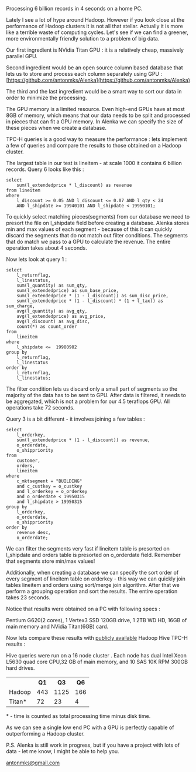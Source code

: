 Processing 6 billion records in 4 seconds on a home PC.

Lately I see a lot of hype around Hadoop. However if you look close at the performance of Hadoop
clusters it is not all that stellar. Actually it is more like a terrible waste of computing cycles.
Let's see if we can find a greener, more environmentally friendly solution to a problem of big data.

Our first ingredient is NVidia Titan GPU : it is a relatively cheap, massively parallel GPU.

Second ingredient would be an open source column based database that lets us to store and process each column separately using GPU :
[https://github.com/antonmks/Alenka](https://github.com/antonmks/Alenka)

The third and the last ingredient would be a smart way to sort our data in order to minimize the processing.

The GPU memory is a limited resource. Even high-end GPUs have at most 8GB of memory, which means that our data needs to be
split and processed in pieces that can fit a GPU memory. In Alenka we can specify the size of these pieces when we create a database.

TPC-H queries is a good way to measure the performance : lets implement a few of queries and compare the results to those obtained on a Hadoop cluster.

The largest table in our test is lineitem - at scale 1000 it contains 6 billion records.
Query 6 looks like this :
 
    select
    	sum(l_extendedprice * l_discount) as revenue    
    from lineitem
    where
       	l_discount >= 0.05 AND l_discount <= 0.07 AND l_qty < 24 
        AND l_shipdate >= 19940101 AND l_shipdate < 19950101;
     
	
To quickly select matching pieces(segments) from our database we need to presort the file on l_shipdate field before creating a database. Alenka stores min and max values of each segment - because of this it can quickly discard the segments that do not match out filter conditions. The segments that do match we pass to a GPU to calculate the revenue.
The entire operation takes about 4 seconds.

Now lets look at query 1 :

    select
    	l_returnflag,
    	l_linestatus,
    	sum(l_quantity) as sum_qty,
    	sum(l_extendedprice) as sum_base_price,
    	sum(l_extendedprice * (1 - l_discount)) as sum_disc_price,
    	sum(l_extendedprice * (1 - l_discount) * (1 + l_tax)) as sum_charge,
    	avg(l_quantity) as avg_qty,
    	avg(l_extendedprice) as avg_price,
    	avg(l_discount) as avg_disc,
    	count(*) as count_order
    from
    	lineitem
    where
    	l_shipdate <=  19980902
    group by
    	l_returnflag,
    	l_linestatus
    order by
    	l_returnflag,
    	l_linestatus;
    
The filter condition lets us discard only a small part of segments so the majority of the data has to be sent to GPU. After data is filtered, it needs to be aggregated, which is not a problem for our 4.5 teraflops GPU. All operations take 72 seconds.

Query 3 is a bit different - it involves joining a few tables :

    select
    	l_orderkey,
    	sum(l_extendedprice * (1 - l_discount)) as revenue,
    	o_orderdate,
    	o_shippriority
    from
    	customer,
    	orders,
    	lineitem
    where
    	c_mktsegment = "BUILDING"
    	and c_custkey = o_custkey
    	and l_orderkey = o_orderkey
    	and o_orderdate < 19950315
    	and l_shipdate > 19950315
    group by
    	l_orderkey,
    	o_orderdate,
    	o_shippriority
    order by
    	revenue desc,
    	o_orderdate;
	
We can filter the segments very fast if lineitem table is presorted on l_shipdate and orders table is presorted on o_orderdate field. Remember that segments store min/max values!

Additionally, when creating a database we can specify the sort order of every segment of lineitem table on orderkey - this way we can quickly join tables lineitem and orders using sort/merge join algorithm.
After that we perform a grouping operation and sort the results. The entire operation takes 23 seconds.

Notice that results were obtained on a PC with following specs :

Pentium G620(2 cores), 1 Vertex3 SSD 120GB drive, 1 2TB WD HD, 16GB of main memory and NVidia Titan(6GB) card.

Now lets compare these results with [publicly available](http://pages.cs.wisc.edu/~jignesh/publ/underattack.pdf) Hadoop Hive TPC-H results :

Hive queries were run on a 16 node cluster . Each node has dual Intel Xeon L5630 quad core CPU,32 GB of main memory, and 10 SAS 10K RPM 300GB hard drives.

<table>
  <tr>
    <th></th><th>Q1</th><th>Q3</th><th>Q6</th>
  </tr>
  <tr>
    <td>Hadoop</td><td>443</td><td>1125</td><td>166</td>
  </tr>
  <tr>
    <td>Titan*</td><td>72</td><td>23</td><td>4</td>
  </tr>
</table>

 \* - time is counted as total processing time minus disk time.

As we can see a single low end PC with a GPU is perfectly capable of outperforming a Hadoop cluster.

P.S.
Alenka is still work in progress, but if you have a project with lots of data - let me know, I might be able to help you.

antonmks@gmail.com 



